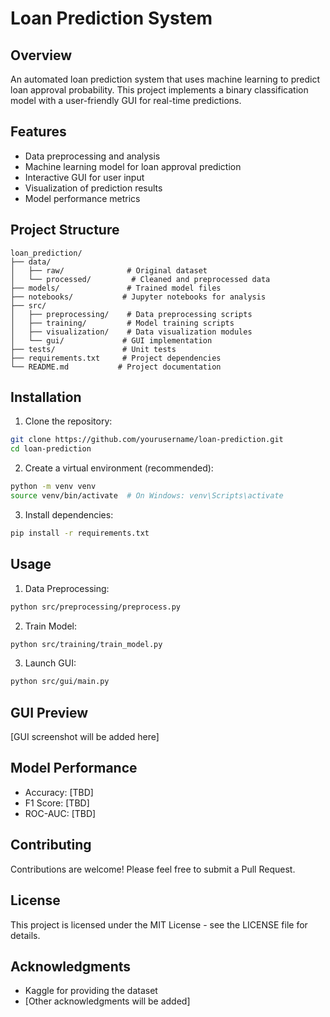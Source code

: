 # Loan Prediction System

## Overview
An automated loan prediction system that uses machine learning to predict loan approval probability. This project implements a binary classification model with a user-friendly GUI for real-time predictions.

## Features
- Data preprocessing and analysis
- Machine learning model for loan approval prediction
- Interactive GUI for user input
- Visualization of prediction results
- Model performance metrics

## Project Structure
```
loan_prediction/
├── data/
│   ├── raw/              # Original dataset
│   └── processed/         # Cleaned and preprocessed data
├── models/               # Trained model files
├── notebooks/           # Jupyter notebooks for analysis
├── src/
│   ├── preprocessing/    # Data preprocessing scripts
│   ├── training/         # Model training scripts
│   ├── visualization/    # Data visualization modules
│   └── gui/             # GUI implementation
├── tests/               # Unit tests
├── requirements.txt     # Project dependencies
└── README.md           # Project documentation
```

## Installation

1. Clone the repository:
```bash
git clone https://github.com/yourusername/loan-prediction.git
cd loan-prediction
```

2. Create a virtual environment (recommended):
```bash
python -m venv venv
source venv/bin/activate  # On Windows: venv\Scripts\activate
```

3. Install dependencies:
```bash
pip install -r requirements.txt
```

## Usage

1. Data Preprocessing:
```bash
python src/preprocessing/preprocess.py
```

2. Train Model:
```bash
python src/training/train_model.py
```

3. Launch GUI:
```bash
python src/gui/main.py
```

## GUI Preview
[GUI screenshot will be added here]

## Model Performance
- Accuracy: [TBD]
- F1 Score: [TBD]
- ROC-AUC: [TBD]

## Contributing
Contributions are welcome! Please feel free to submit a Pull Request.

## License
This project is licensed under the MIT License - see the LICENSE file for details.

## Acknowledgments
- Kaggle for providing the dataset
- [Other acknowledgments will be added]